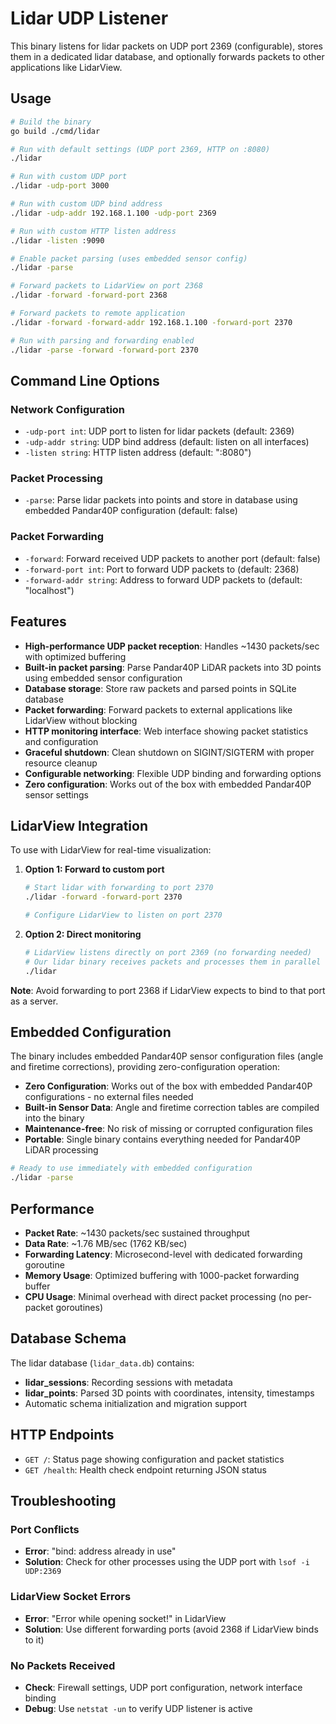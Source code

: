 # Lidar UDP Listener

This binary listens for lidar packets on UDP port 2369 (configurable), stores them in a dedicated lidar database, and optionally forwards packets to other applications like LidarView.

## Usage

```bash
# Build the binary
go build ./cmd/lidar

# Run with default settings (UDP port 2369, HTTP on :8080)
./lidar

# Run with custom UDP port
./lidar -udp-port 3000

# Run with custom UDP bind address
./lidar -udp-addr 192.168.1.100 -udp-port 2369

# Run with custom HTTP listen address
./lidar -listen :9090

# Enable packet parsing (uses embedded sensor config)
./lidar -parse

# Forward packets to LidarView on port 2368
./lidar -forward -forward-port 2368

# Forward packets to remote application
./lidar -forward -forward-addr 192.168.1.100 -forward-port 2370

# Run with parsing and forwarding enabled
./lidar -parse -forward -forward-port 2370
```

## Command Line Options

### Network Configuration
- `-udp-port int`: UDP port to listen for lidar packets (default: 2369)
- `-udp-addr string`: UDP bind address (default: listen on all interfaces)
- `-listen string`: HTTP listen address (default: ":8080")

### Packet Processing
- `-parse`: Parse lidar packets into points and store in database using embedded Pandar40P configuration (default: false)

### Packet Forwarding
- `-forward`: Forward received UDP packets to another port (default: false)
- `-forward-port int`: Port to forward UDP packets to (default: 2368)
- `-forward-addr string`: Address to forward UDP packets to (default: "localhost")

## Features

- **High-performance UDP packet reception**: Handles ~1430 packets/sec with optimized buffering
- **Built-in packet parsing**: Parse Pandar40P LiDAR packets into 3D points using embedded sensor configuration
- **Database storage**: Store raw packets and parsed points in SQLite database
- **Packet forwarding**: Forward packets to external applications like LidarView without blocking
- **HTTP monitoring interface**: Web interface showing packet statistics and configuration
- **Graceful shutdown**: Clean shutdown on SIGINT/SIGTERM with proper resource cleanup
- **Configurable networking**: Flexible UDP binding and forwarding options
- **Zero configuration**: Works out of the box with embedded Pandar40P sensor settings

## LidarView Integration

To use with LidarView for real-time visualization:

1. **Option 1: Forward to custom port**
   ```bash
   # Start lidar with forwarding to port 2370
   ./lidar -forward -forward-port 2370

   # Configure LidarView to listen on port 2370
   ```

2. **Option 2: Direct monitoring**
   ```bash
   # LidarView listens directly on port 2369 (no forwarding needed)
   # Our lidar binary receives packets and processes them in parallel
   ./lidar
   ```

**Note**: Avoid forwarding to port 2368 if LidarView expects to bind to that port as a server.

## Embedded Configuration

The binary includes embedded Pandar40P sensor configuration files (angle and firetime corrections), providing zero-configuration operation:

- **Zero Configuration**: Works out of the box with embedded Pandar40P configurations - no external files needed
- **Built-in Sensor Data**: Angle and firetime correction tables are compiled into the binary
- **Maintenance-free**: No risk of missing or corrupted configuration files
- **Portable**: Single binary contains everything needed for Pandar40P LiDAR processing

```bash
# Ready to use immediately with embedded configuration
./lidar -parse
```

## Performance

- **Packet Rate**: ~1430 packets/sec sustained throughput
- **Data Rate**: ~1.76 MB/sec (1762 KB/sec)
- **Forwarding Latency**: Microsecond-level with dedicated forwarding goroutine
- **Memory Usage**: Optimized buffering with 1000-packet forwarding buffer
- **CPU Usage**: Minimal overhead with direct packet processing (no per-packet goroutines)

## Database Schema

The lidar database (`lidar_data.db`) contains:

- **lidar_sessions**: Recording sessions with metadata
- **lidar_points**: Parsed 3D points with coordinates, intensity, timestamps
- Automatic schema initialization and migration support

## HTTP Endpoints

- `GET /`: Status page showing configuration and packet statistics
- `GET /health`: Health check endpoint returning JSON status

## Troubleshooting

### Port Conflicts
- **Error**: "bind: address already in use"
- **Solution**: Check for other processes using the UDP port with `lsof -i UDP:2369`

### LidarView Socket Errors
- **Error**: "Error while opening socket!" in LidarView
- **Solution**: Use different forwarding ports (avoid 2368 if LidarView binds to it)

### No Packets Received
- **Check**: Firewall settings, UDP port configuration, network interface binding
- **Debug**: Use `netstat -un` to verify UDP listener is active
